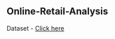 ## Online-Retail-Analysis

Dataset - [Click here](https://archive.ics.uci.edu/dataset/352/online+retail)
